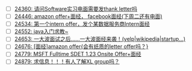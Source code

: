 - [ ] [24360: 请问Software实习电面需要发thank letter吗](http://instant.1point3acres.com/thread/24360)
- [ ] [24446: amazon offer+面经， facebook面经(下周二还有电面)](http://instant.1point3acres.com/thread/24446)
- [ ] [24534: 第一个intern offer，发个某数据服务商Intern面经](http://instant.1point3acres.com/thread/24534)
- [ ] [24552: java入门求教~](http://instant.1point3acres.com/thread/24552)
- [ ] [24653: 一大波面试之后……一大波面经来袭！(yelp|wikipedia|startup...)](http://instant.1point3acres.com/thread/24653)
- [ ] [24676: [面经]amazon offer{会有纸质的letter offer吗？}](http://instant.1point3acres.com/thread/24676)
- [ ] [24779: MSFT Fulltime SDET 1.23 Onsite Offer+面经](http://instant.1point3acres.com/thread/24779)
- [ ] [24879: 求信息！！！有人了解XL group吗？](http://instant.1point3acres.com/thread/24879)
